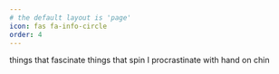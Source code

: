 ```yaml
---
# the default layout is 'page'
icon: fas fa-info-circle
order: 4
---
```


things that fascinate things that spin
I procrastinate with hand on chin